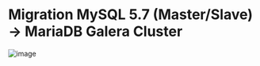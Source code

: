 # Migration MySQL 5.7 (Master/Slave) -> MariaDB Galera Cluster 

![image](https://github.com/jmetzger/training-mariadb-galera/assets/1933318/24c8e500-a0cf-4c12-a20e-d8c083458ac0)

